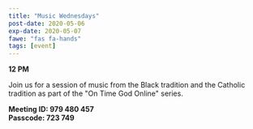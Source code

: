 ```yaml
---
title: "Music Wednesdays"
post-date: 2020-05-06
exp-date: 2020-05-07
fawe: "fas fa-hands"
tags: [event]
---
```

**12 PM**

Join us for a session of music from the Black tradition and the Catholic tradition as part of the "On Time God Online" series.

**Meeting ID: 979 480 457**
<br>
**Passcode: 723 749**